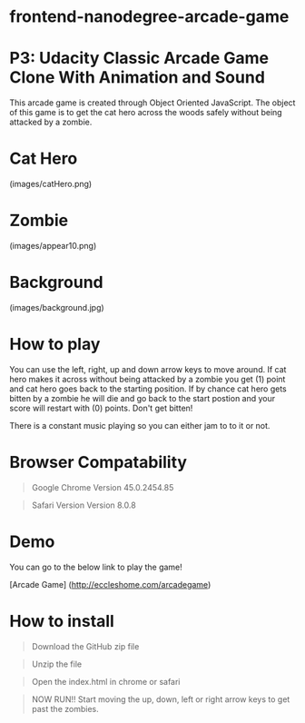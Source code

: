 frontend-nanodegree-arcade-game
===============================
# P3: Udacity Classic Arcade Game Clone With Animation and Sound

This arcade game is created through Object Oriented JavaScript. The object of this game is to get the cat hero across the woods safely without being attacked by a zombie.

# Cat Hero
 (images/catHero.png)

# Zombie
(images/appear10.png)

# Background
(images/background.jpg)

# How to play

You can use the left, right, up and down arrow keys to move around. If cat hero makes it across without being attacked by a zombie you get (1) point and cat hero goes back to the starting position. If by chance cat hero gets bitten by a zombie he will die and go back to the start postion and your score will restart with (0) points. Don't get bitten!

There is a constant music playing so you can either jam to to it or not.

# Browser Compatability

>Google Chrome Version 45.0.2454.85

>Safari Version Version 8.0.8

# Demo

You can go to the below link to play the game!

[Arcade Game] (http://eccleshome.com/arcadegame)

# How to install

>Download the GitHub zip file

>Unzip the file

>Open the index.html in chrome or safari

>NOW RUN!! Start moving the up, down, left or right arrow keys to get past the zombies.
